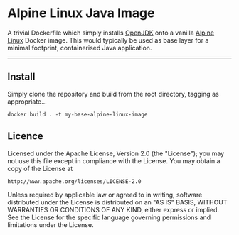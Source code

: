 # Alpine Linux Java Image #
A trivial Dockerfile which simply installs [OpenJDK](http://openjdk.java.net/) onto a vanilla [Alpine Linux](https://alpinelinux.org/) Docker image. This would typically be used as base layer for a minimal footprint, containerised Java application.

***

## Install ##
Simply clone the repository and build from the root directory, tagging as appropriate...

    docker build . -t my-base-alpine-linux-image

## Licence ##
Licensed under the Apache License, Version 2.0 (the "License");
you may not use this file except in compliance with the License.
You may obtain a copy of the License at

    http://www.apache.org/licenses/LICENSE-2.0

Unless required by applicable law or agreed to in writing, software
distributed under the License is distributed on an "AS IS" BASIS,
WITHOUT WARRANTIES OR CONDITIONS OF ANY KIND, either express or implied.
See the License for the specific language governing permissions and
limitations under the License.